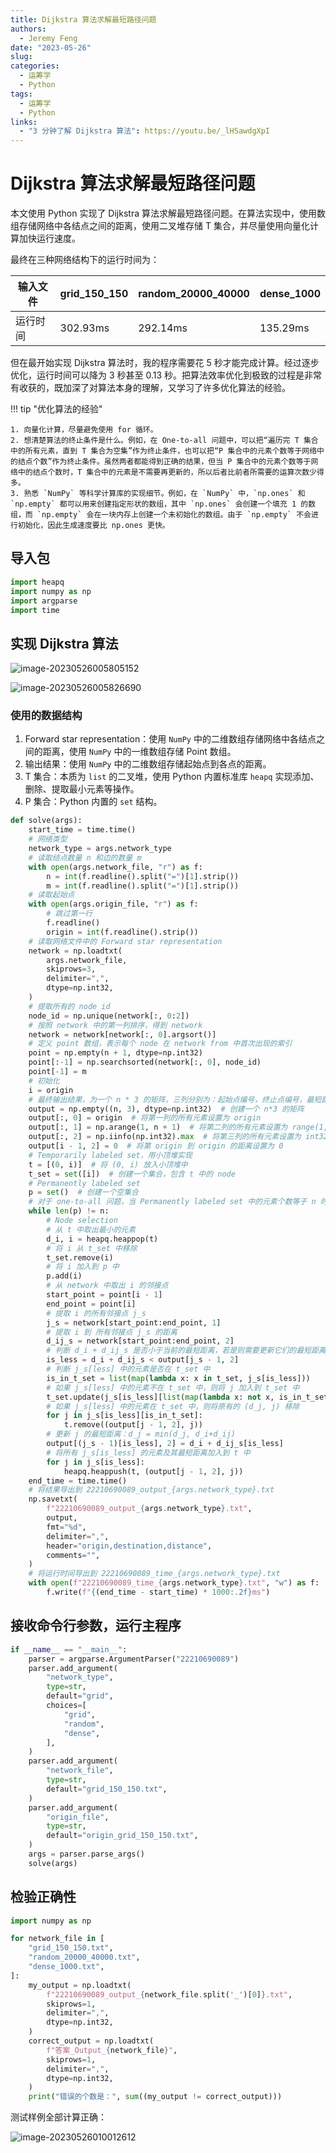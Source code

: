 ```yaml
---
title: Dijkstra 算法求解最短路径问题
authors:
  - Jeremy Feng
date: "2023-05-26"
slug:
categories:
  - 运筹学
  - Python
tags:
  - 运筹学
  - Python
links:
  - "3 分钟了解 Dijkstra 算法": https://youtu.be/_lHSawdgXpI
---
```


# Dijkstra 算法求解最短路径问题

本文使用 Python 实现了 Dijkstra 算法求解最短路径问题。在算法实现中，使用数组存储网络中各结点之间的距离，使用二叉堆存储 T 集合，并尽量使用向量化计算加快运行速度。

最终在三种网络结构下的运行时间为：

| 输入文件 | grid_150_150 | random_20000_40000 | dense_1000 |
| -------- | ------------ | ------------------ | ---------- |
| 运行时间 | 302.93ms     | 292.14ms           | 135.29ms   |

但在最开始实现 Dijkstra 算法时，我的程序需要花 5 秒才能完成计算。经过逐步优化，运行时间可以降为 3 秒甚至 0.13 秒。把算法效率优化到极致的过程是非常有收获的，既加深了对算法本身的理解，又学习了许多优化算法的经验。

!!! tip "优化算法的经验"

    1. 向量化计算，尽量避免使用 for 循环。
    2. 想清楚算法的终止条件是什么。例如，在 One-to-all 问题中，可以把“遍历完 T 集合中的所有元素，直到 T 集合为空集”作为终止条件，也可以把“P 集合中的元素个数等于网络中的结点个数”作为终止条件。虽然两者都能得到正确的结果，但当 P 集合中的元素个数等于网络中的结点个数时，T 集合中的元素是不需要再更新的，所以后者比前者所需要的运算次数少得多。
    3. 熟悉 `NumPy` 等科学计算库的实现细节。例如，在 `NumPy` 中，`np.ones` 和 `np.empty` 都可以用来创建指定形状的数组，其中 `np.ones` 会创建一个填充 1 的数组，而 `np.empty` 会在一块内存上创建一个未初始化的数组。由于 `np.empty` 不会进行初始化，因此生成速度要比 np.ones 更快。

<!-- more -->

## 导入包

```python
import heapq
import numpy as np
import argparse
import time
```

## 实现 Dijkstra 算法

![image-20230526005805152](README-image/image-20230526005805152.png)

![image-20230526005826690](README-image/image-20230526005826690.png)

### 使用的数据结构

1. Forward star representation：使用 `NumPy` 中的二维数组存储网络中各结点之间的距离，使用 `NumPy` 中的一维数组存储 Point 数组。
2. 输出结果：使用 `NumPy` 中的二维数组存储起始点到各点的距离。
3. T 集合：本质为 `list` 的二叉堆，使用 Python 内置标准库 `heapq` 实现添加、删除、提取最小元素等操作。
4. P 集合：Python 内置的 `set` 结构。

```python
def solve(args):
    start_time = time.time()
    # 网络类型
    network_type = args.network_type
    # 读取结点数量 n 和边的数量 m
    with open(args.network_file, "r") as f:
        n = int(f.readline().split("=")[1].strip())
        m = int(f.readline().split("=")[1].strip())
    # 读取起始点
    with open(args.origin_file, "r") as f:
        # 跳过第一行
        f.readline()
        origin = int(f.readline().strip())
    # 读取网络文件中的 Forward star representation
    network = np.loadtxt(
        args.network_file,
        skiprows=3,
        delimiter=",",
        dtype=np.int32,
    )
    # 提取所有的 node id
    node_id = np.unique(network[:, 0:2])
    # 按照 network 中的第一列排序，得到 network
    network = network[network[:, 0].argsort()]
    # 定义 point 数组，表示每个 node 在 network from 中首次出现的索引
    point = np.empty(n + 1, dtype=np.int32)
    point[:-1] = np.searchsorted(network[:, 0], node_id)
    point[-1] = m
    # 初始化
    i = origin
    # 最终输出结果，为一个 n * 3 的矩阵，三列分别为：起始点编号，终止点编号，最短路径
    output = np.empty((n, 3), dtype=np.int32)  # 创建一个 n*3 的矩阵
    output[:, 0] = origin  # 将第一列的所有元素设置为 origin
    output[:, 1] = np.arange(1, n + 1)  # 将第二列的所有元素设置为 range(1, n+1)
    output[:, 2] = np.iinfo(np.int32).max  # 将第三列的所有元素设置为 int32 的最大值
    output[i - 1, 2] = 0  # 将第 origin 到 origin 的距离设置为 0
    # Temporarily labeled set，用小顶堆实现
    t = [(0, i)]  # 将 (0, i) 放入小顶堆中
    t_set = set([i])  # 创建一个集合，包含 t 中的 node
    # Permanently labeled set
    p = set()  # 创建一个空集合
    # 对于 one-to-all 问题，当 Permanently labeled set 中的元素个数等于 n 时，结束循环
    while len(p) != n:
        # Node selection
        # 从 t 中取出最小的元素
        d_i, i = heapq.heappop(t)
        # 将 i 从 t_set 中移除
        t_set.remove(i)
        # 将 i 加入到 p 中
        p.add(i)
        # 从 network 中取出 i 的邻接点
        start_point = point[i - 1]
        end_point = point[i]
        # 提取 i 的所有邻接点 j_s
        j_s = network[start_point:end_point, 1]
        # 提取 i 到 所有邻接点 j_s 的距离
        d_ij_s = network[start_point:end_point, 2]
        # 判断 d_i + d_ij_s 是否小于当前的最短距离，若是则需要更新它们的最短距离
        is_less = d_i + d_ij_s < output[j_s - 1, 2]
        # 判断 j_s[less] 中的元素是否在 t_set 中
        is_in_t_set = list(map(lambda x: x in t_set, j_s[is_less]))
        # 如果 j_s[less] 中的元素不在 t_set 中，则将 j 加入到 t_set 中
        t_set.update(j_s[is_less][list(map(lambda x: not x, is_in_t_set))])
        # 如果 j_s[less] 中的元素在 t_set 中，则将原有的 (d_j, j) 移除
        for j in j_s[is_less][is_in_t_set]:
            t.remove((output[j - 1, 2], j))
        # 更新 j 的最短距离：d_j = min(d_j, d_i+d_ij)
        output[(j_s - 1)[is_less], 2] = d_i + d_ij_s[is_less]
        # 将所有 j_s[is_less] 的元素及其最短距离加入到 t 中
        for j in j_s[is_less]:
            heapq.heappush(t, (output[j - 1, 2], j))
    end_time = time.time()
    # 将结果导出到 22210690089_output_{args.network_type}.txt
    np.savetxt(
        f"22210690089_output_{args.network_type}.txt",
        output,
        fmt="%d",
        delimiter=",",
        header="origin,destination,distance",
        comments="",
    )
    # 将运行时间导出到 22210690089_time_{args.network_type}.txt
    with open(f"22210690089_time_{args.network_type}.txt", "w") as f:
        f.write(f"{(end_time - start_time) * 1000:.2f}ms")
```

## 接收命令行参数，运行主程序

```python
if __name__ == "__main__":
    parser = argparse.ArgumentParser("22210690089")
    parser.add_argument(
        "network_type",
        type=str,
        default="grid",
        choices=[
            "grid",
            "random",
            "dense",
        ],
    )
    parser.add_argument(
        "network_file",
        type=str,
        default="grid_150_150.txt",
    )
    parser.add_argument(
        "origin_file",
        type=str,
        default="origin_grid_150_150.txt",
    )
    args = parser.parse_args()
    solve(args)
```

## 检验正确性

```python
import numpy as np

for network_file in [
    "grid_150_150.txt",
    "random_20000_40000.txt",
    "dense_1000.txt",
]:
    my_output = np.loadtxt(
        f"22210690089_output_{network_file.split('_')[0]}.txt",
        skiprows=1,
        delimiter=",",
        dtype=np.int32,
    )
    correct_output = np.loadtxt(
        f"答案_Output_{network_file}",
        skiprows=1,
        delimiter=",",
        dtype=np.int32,
    )
    print("错误的个数是：", sum((my_output != correct_output)))
```

测试样例全部计算正确：

![image-20230526010012612](README-image/image-20230526010012612.png)
